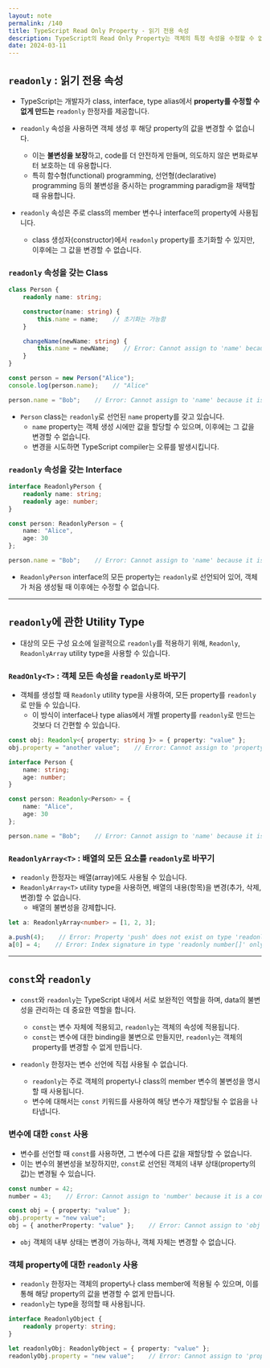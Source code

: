 ```yaml
---
layout: note
permalink: /140
title: TypeScript Read Only Property - 읽기 전용 속성
description: TypeScript의 Read Only Property는 객체의 특정 속성을 수정할 수 없게 만드는 방법으로, 객체 생성 후 해당 속성의 값을 변경할 수 없습니다.
date: 2024-03-11
---
```



## `readonly` : 읽기 전용 속성

- TypeScript는 개발자가 class, interface, type alias에서 **property를 수정할 수 없게 만드는** `readonly` 한정자를 제공합니다.
- `readonly` 속성을 사용하면 객체 생성 후 해당 property의 값을 변경할 수 없습니다.
    - 이는 **불변성을 보장**하고, code를 더 안전하게 만들며, 의도하지 않은 변화로부터 보호하는 데 유용합니다.
    - 특히 함수형(functional) programming, 선언형(declarative) programming 등의 불변성을 중시하는 programming paradigm을 채택할 때 유용합니다.

- `readonly` 속성은 주로 class의 member 변수나 interface의 property에 사용됩니다.
    - class 생성자(constructor)에서 `readonly` property를 초기화할 수 있지만, 이후에는 그 값을 변경할 수 없습니다.


### `readonly` 속성을 갖는 Class

```typescript
class Person {
    readonly name: string;

    constructor(name: string) {
        this.name = name;    // 초기화는 가능함
    }

    changeName(newName: string) {
        this.name = newName;    // Error: Cannot assign to 'name' because it is a read-only property.
    }
}

const person = new Person("Alice");
console.log(person.name);    // "Alice"

person.name = "Bob";    // Error: Cannot assign to 'name' because it is a read-only property.
```

- `Person` class는 `readonly`로 선언된 `name` property를 갖고 있습니다.
    - `name` property는 객체 생성 시에만 값을 할당할 수 있으며, 이후에는 그 값을 변경할 수 없습니다.
    - 변경을 시도하면 TypeScript compiler는 오류를 발생시킵니다.


### `readonly` 속성을 갖는 Interface

```typescript
interface ReadonlyPerson {
    readonly name: string;
    readonly age: number;
}

const person: ReadonlyPerson = {
    name: "Alice",
    age: 30
};

person.name = "Bob";    // Error: Cannot assign to 'name' because it is a read-only property.
```

- `ReadonlyPerson` interface의 모든 property는 `readonly`로 선언되어 있어, 객체가 처음 생성될 때 이후에는 수정할 수 없습니다.


---


## `readonly`에 관한 Utility Type

- 대상의 모든 구성 요소에 일괄적으로 `readonly`를 적용하기 위해, `Readonly`, `ReadonlyArray` utility type을 사용할 수 있습니다.


### `ReadOnly<T>` : 객체 모든 속성을 `readonly`로 바꾸기

- 객체를 생성할 때 `Readonly` utility type을 사용하여, 모든 property를 `readonly`로 만들 수 있습니다.
    - 이 방식이 interface나 type alias에서 개별 property를 `readonly`로 만드는 것보다 더 간편할 수 있습니다.

```typescript
const obj: Readonly<{ property: string }> = { property: "value" };
obj.property = "another value";    // Error: Cannot assign to 'property' because it is a read-only property.
```

```typescript
interface Person {
    name: string;
    age: number;
}

const person: Readonly<Person> = {
    name: "Alice",
    age: 30
};

person.name = "Bob";    // Error: Cannot assign to 'name' because it is a read-only property.
```


### `ReadonlyArray<T>` : 배열의 모든 요소를 `readonly`로 바꾸기

- `readonly` 한정자는 배열(array)에도 사용될 수 있습니다.
- `ReadonlyArray<T>` utility type을 사용하면, 배열의 내용(항목)을 변경(추가, 삭제, 변경)할 수 없습니다.
    - 배열의 불변성을 강제합니다.

```typescript
let a: ReadonlyArray<number> = [1, 2, 3];

a.push(4);    // Error: Property 'push' does not exist on type 'readonly number[]'.
a[0] = 4;    // Error: Index signature in type 'readonly number[]' only permits reading.
```


---


## `const`와 `readonly`

- `const`와 `readonly`는 TypeScript 내에서 서로 보완적인 역할을 하며, data의 불변성을 관리하는 데 중요한 역할을 합니다.
    - `const`는 변수 자체에 적용되고, `readonly`는 객체의 속성에 적용됩니다.
    - `const`는 변수에 대한 binding을 불변으로 만들지만, `readonly`는 객체의 property를 변경할 수 없게 만듭니다.

- `readonly` 한정자는 변수 선언에 직접 사용될 수 없습니다.
    - `readonly`는 주로 객체의 property나 class의 member 변수의 불변성을 명시할 때 사용됩니다.
    - 변수에 대해서는 `const` 키워드를 사용하여 해당 변수가 재할당될 수 없음을 나타냅니다.


### 변수에 대한 `const` 사용

- 변수를 선언할 때 `const`를 사용하면, 그 변수에 다른 값을 재할당할 수 없습니다.
- 이는 변수의 불변성을 보장하지만, `const`로 선언된 객체의 내부 상태(property의 값)는 변경될 수 있습니다.

```typescript
const number = 42;
number = 43;    // Error: Cannot assign to 'number' because it is a constant.

const obj = { property: "value" };
obj.property = "new value";
obj = { anotherProperty: "value" };    // Error: Cannot assign to 'obj' because it is a constant.
```

- `obj` 객체의 내부 상태는 변경이 가능하나, 객체 자체는 변경할 수 없습니다.


### 객체 property에 대한 `readonly` 사용

- `readonly` 한정자는 객체의 property나 class member에 적용될 수 있으며, 이를 통해 해당 property의 값을 변경할 수 없게 만듭니다.
- `readonly`는 type을 정의할 때 사용됩니다.

```typescript
interface ReadonlyObject {
    readonly property: string;
}

let readonlyObj: ReadonlyObject = { property: "value" };
readonlyObj.property = "new value";    // Error: Cannot assign to 'property' because it is a read-only property.
```
